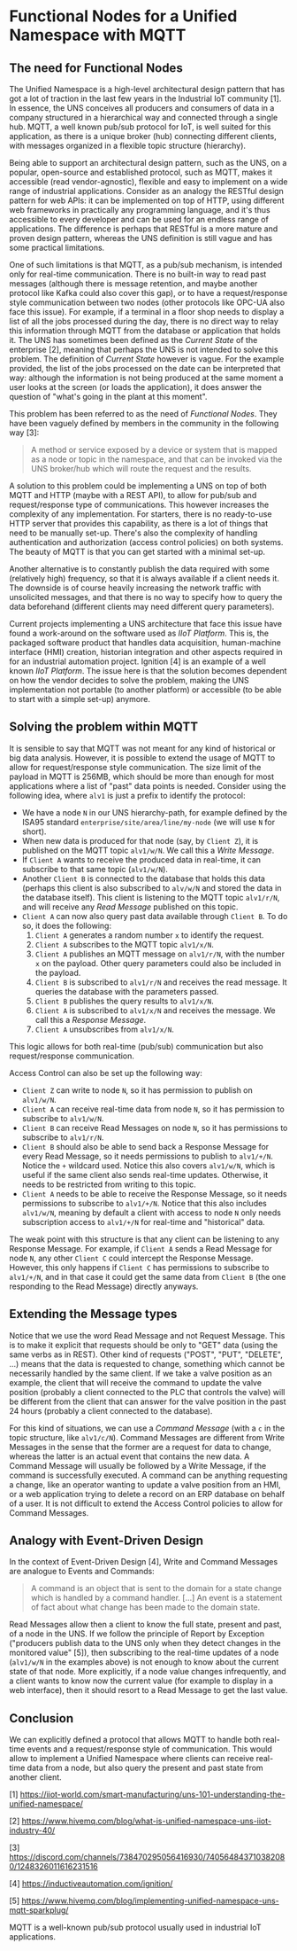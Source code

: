 # Functional Nodes for a Unified Namespace with MQTT

## The need for Functional Nodes

The Unified Namespace is a high-level architectural design pattern that has got a lot of traction in the last few years in the Industrial IoT community [1]. In essence, the UNS conceives all producers and consumers of data in a company structured in a hierarchical way and connected through a single hub. MQTT, a well known pub/sub protocol for IoT, is well suited for this application, as there is a unique broker (hub) connecting different clients, with messages organized in a flexible topic structure (hierarchy).

Being able to support an architectural design pattern, such as the UNS, on a popular, open-source and established protocol, such as MQTT, makes it accessible (read vendor-agnostic), flexible and easy to implement on a wide range of industrial applications. Consider as an analogy the RESTful design pattern for web APIs: it can be implemented on top of HTTP, using different web frameworks in practically any programming language, and it's thus accessible to every developer and can be used for an endless range of applications. The difference is perhaps that RESTful is a more mature and proven design pattern, whereas the UNS definition is still vague and has some practical limitations.

One of such limitations is that MQTT, as a pub/sub mechanism, is intended only for real-time communication. There is no built-in way to read past messages (although there is message retention, and maybe another protocol like Kafka could also cover this gap), or to have a request/response style communication between two nodes (other protocols like OPC-UA also face this issue). For example, if a terminal in a floor shop needs to display a list of all the jobs processed during the day, there is no direct way to relay this information through MQTT from the database or application that holds it. The UNS has sometimes been defined as the _Current State_ of the enterprise [2], meaning that perhaps the UNS is not intended to solve this problem. The definition of _Current State_ however is vague. For the example provided, the list of the jobs processed on the date can be interpreted that way: although the information is not being produced at the same moment a user looks at the screen (or loads the application), it does answer the question of "what's going in the plant at this moment".

This problem has been referred to as the need of _Functional Nodes_. They have been vaguely defined by members in the community in the following way [3]:

> A method or service exposed by a device or system that is mapped as a node or topic in the namespace, and that can be invoked via the UNS broker/hub which will route the request and the results.

A solution to this problem could be implementing a UNS on top of both MQTT and HTTP (maybe with a REST API), to allow for pub/sub and request/response type of communications. This however increases the complexity of any implementation. For starters, there is no ready-to-use HTTP server that provides this capability, as there is a lot of things that need to be manually set-up. There's also the complexity of handling authentication and authorization (access control policies) on both systems. The beauty of MQTT is that you can get started with a minimal set-up.

Another alternative is to constantly publish the data required with some (relatively high) frequency, so that it is always available if a client needs it. The downside is of course heavily increasing the network traffic with unsolicited messages, and that there is no way to specify how to query the data beforehand (different clients may need different query parameters).

Current projects implementing a UNS architecture that face this issue have found a work-around on the software used as _IIoT Platform_. This is, the packaged software product that handles data acquisition, human-machine interface (HMI) creation, historian integration and other aspects required in for an industrial automation project. Ignition [4] is an example of a well known _IIoT Platform_. The issue here is that the solution becomes dependent on how the vendor decides to solve the problem, making the UNS implementation not portable (to another platform) or accessible (to be able to start with a simple set-up) anymore.

## Solving the problem within MQTT

It is sensible to say that MQTT was not meant for any kind of historical or big data analysis. However, it is possible to extend the usage of MQTT to allow for request/response style communication. The size limit of the payload in MQTT is 256MB, which should be more than enough for most applications where a list of "past" data points is needed. Consider using the following idea, where `alv1` is just a prefix to identify the protocol:

- We have a node `N` in our UNS hierarchy-path, for example defined by the ISA95 standard `enterprise/site/area/line/my-node` (we will use `N` for short).
- When new data is produced for that node (say, by `Client Z`), it is published on the MQTT topic `alv1/w/N`. We call this a *Write Message*.
- If `Client A` wants to receive the produced data in real-time, it can subscribe to that same topic (`alv1/w/N`).
- Another `Client B` is connected to the database that holds this data (perhaps this client is also subscribed to `alv/w/N` and stored the data in the database itself). This client is listening to the MQTT topic `alv1/r/N`, and will receive any *Read Message* published on this topic.
- `Client A` can now also query past data available through `Client B`. To do so, it does the following:
    1. `Client A` generates a random number `x` to identify the request.
    2. `Client A` subscribes to the MQTT topic `alv1/x/N`.
    3. `Client A` publishes an MQTT message on `alv1/r/N`, with the number `x` on the payload. Other query parameters could also be included in the payload.
    4. `Client B` is subscribed to `alv1/r/N` and receives the read message. It queries the database with the parameters passed.
    5. `Client B` publishes the query results to `alv1/x/N`.
    6. `Client A` is subscribed to `alv1/x/N` and receives the message. We call this a *Response Message*.
    7. `Client A` unsubscribes from `alv1/x/N`.

This logic allows for both real-time (pub/sub) communication but also request/response communication.

Access Control can also be set up the following way:
- `Client Z` can write to node `N`, so it has permission to publish on `alv1/w/N`.
- `Client A` can receive real-time data from node `N`, so it has permission to subscribe to `alv1/w/N`.
- `Client B` can receive Read Messages on node `N`, so it has permissions to subscribe to `alv1/r/N`.
- `Client B` should also be able to send back a Response Message for every Read Message, so it needs permissions to publish to `alv1/+/N`. Notice the `+` wildcard used. Notice this also covers `alv1/w/N`, which is useful if the same client also sends real-time updates. Otherwise, it needs to be restricted from writing to this topic.
- `Client A` needs to be able to receive the Response Message, so it needs permissions to subscribe to `alv1/+/N`. Notice that this also includes `alv1/w/N`, meaning by default a client with access to node `N` only needs subscription access to `alv1/+/N` for real-time and "historical" data.

The weak point with this structure is that any client can be listening to any Response Message. For example, if `Client A` sends a Read Message for node `N`, any other `Client C`  could intercept the Response Message. However, this only happens if `Client C` has permissions to subscribe to `alv1/+/N`, and in that case it could get the same data from `Client B` (the one responding to the Read Message) directly anyways.

## Extending the Message types

Notice that we use the word Read Message and not Request Message. This is to make it explicit that requests should be only to "GET" data (using the same verbs as in REST). Other kind of requests ("POST", "PUT", "DELETE", ...) means that the data is requested to change, something which cannot be necessarily handled by the same client. If we take a valve position as an example, the client that will receive the command to update the valve position (probably a client connected to the PLC that controls the valve) will be different from the client that can answer for the valve position in the past 24 hours (probably a client connected to the database).

For this kind of situations, we can use a *Command Message* (with a `c` in the topic structure, like `alv1/c/N`). Command Messages are different from Write Messages in the sense that the former are a request for data to change, whereas the latter is an actual event that contains the new data. A Command Message will usually be followed by a Write Message, if the command is successfully executed. A command can be anything requesting a change, like an operator wanting to update a valve position from an HMI, or a web application trying to delete a record on an ERP database on behalf of a user. It is not difficult to extend the Access Control policies to allow for Command Messages.

## Analogy with Event-Driven Design

In the context of Event-Driven Design [4], Write and Command Messages are analogue to Events and Commands:

> A command is an object that is sent to the domain for a state change which is handled by a command handler. [...] An event is a statement of fact about what change has been made to the domain state.

Read Messages allow then a client to know the full state, present and past, of a node in the UNS. If we follow the principle of Report by Exception ("producers publish data to the UNS only when they detect changes in the monitored value" [5]), then subscribing to the real-time updates of a node (`alv1/w/N` in the examples above) is not enough to know about the current state of that node. More explicitly, if a node value changes infrequently, and a client wants to know now the current value (for example to display in a web interface), then it should resort to a Read Message to get the last value.

## Conclusion

We can explicitly defined a protocol that allows MQTT to handle both real-time events and a request/response style of communication. This would allow to implement a Unified Namespace where clients can receive real-time data from a node, but also query the present and past state from another client.


[1] https://iiot-world.com/smart-manufacturing/uns-101-understanding-the-unified-namespace/

[2] https://www.hivemq.com/blog/what-is-unified-namespace-uns-iiot-industry-40/

[3] https://discord.com/channels/738470295056416930/740564843710382080/1248326011616231516

[4] https://inductiveautomation.com/ignition/

[5] https://www.hivemq.com/blog/implementing-unified-namespace-uns-mqtt-sparkplug/




MQTT is a well-known pub/sub protocol usually used in industrial IoT applications.